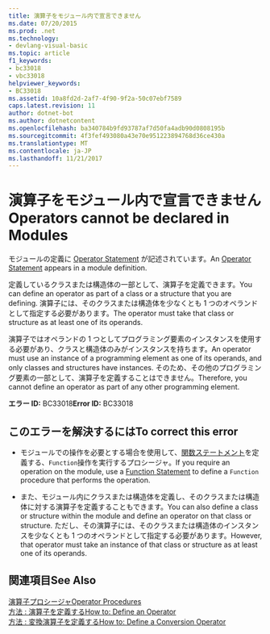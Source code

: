 ```yaml
---
title: 演算子をモジュール内で宣言できません
ms.date: 07/20/2015
ms.prod: .net
ms.technology:
- devlang-visual-basic
ms.topic: article
f1_keywords:
- bc33018
- vbc33018
helpviewer_keywords:
- BC33018
ms.assetid: 10a8fd2d-2af7-4f90-9f2a-50c07ebf7589
caps.latest.revision: 11
author: dotnet-bot
ms.author: dotnetcontent
ms.openlocfilehash: ba340784b9fd93787af7d50fa4adb90d0808195b
ms.sourcegitcommit: 4f3fef493080a43e70e951223894768d36ce430a
ms.translationtype: MT
ms.contentlocale: ja-JP
ms.lasthandoff: 11/21/2017
---
```

# <a name="operators-cannot-be-declared-in-modules"></a><span data-ttu-id="2abd3-102">演算子をモジュール内で宣言できません</span><span class="sxs-lookup"><span data-stu-id="2abd3-102">Operators cannot be declared in Modules</span></span>
<span data-ttu-id="2abd3-103">モジュールの定義に [Operator Statement](../../visual-basic/language-reference/statements/operator-statement.md) が記述されています。</span><span class="sxs-lookup"><span data-stu-id="2abd3-103">An [Operator Statement](../../visual-basic/language-reference/statements/operator-statement.md) appears in a module definition.</span></span>  
  
 <span data-ttu-id="2abd3-104">定義しているクラスまたは構造体の一部として、演算子を定義できます。</span><span class="sxs-lookup"><span data-stu-id="2abd3-104">You can define an operator as part of a class or a structure that you are defining.</span></span> <span data-ttu-id="2abd3-105">演算子には、そのクラスまたは構造体を少なくとも 1 つのオペランドとして指定する必要があります。</span><span class="sxs-lookup"><span data-stu-id="2abd3-105">The operator must take that class or structure as at least one of its operands.</span></span>  
  
 <span data-ttu-id="2abd3-106">演算子ではオペランドの 1 つとしてプログラミング要素のインスタンスを使用する必要があり、クラスと構造体のみがインスタンスを持ちます。</span><span class="sxs-lookup"><span data-stu-id="2abd3-106">An operator must use an instance of a programming element as one of its operands, and only classes and structures have instances.</span></span> <span data-ttu-id="2abd3-107">そのため、その他のプログラミング要素の一部として、演算子を定義することはできません。</span><span class="sxs-lookup"><span data-stu-id="2abd3-107">Therefore, you cannot define an operator as part of any other programming element.</span></span>  
  
 <span data-ttu-id="2abd3-108">**エラー ID:** BC33018</span><span class="sxs-lookup"><span data-stu-id="2abd3-108">**Error ID:** BC33018</span></span>  
  
## <a name="to-correct-this-error"></a><span data-ttu-id="2abd3-109">このエラーを解決するには</span><span class="sxs-lookup"><span data-stu-id="2abd3-109">To correct this error</span></span>  
  
-   <span data-ttu-id="2abd3-110">モジュールでの操作を必要とする場合を使用して、[関数ステートメント](../../visual-basic/language-reference/statements/function-statement.md)を定義する、`Function`操作を実行するプロシージャ。</span><span class="sxs-lookup"><span data-stu-id="2abd3-110">If you require an operation on the module, use a [Function Statement](../../visual-basic/language-reference/statements/function-statement.md) to define a `Function` procedure that performs the operation.</span></span>  
  
-   <span data-ttu-id="2abd3-111">また、モジュール内にクラスまたは構造体を定義し、そのクラスまたは構造体に対する演算子を定義することもできます。</span><span class="sxs-lookup"><span data-stu-id="2abd3-111">You can also define a class or structure within the module and define an operator on that class or structure.</span></span> <span data-ttu-id="2abd3-112">ただし、その演算子には、そのクラスまたは構造体のインスタンスを少なくとも 1 つのオペランドとして指定する必要があります。</span><span class="sxs-lookup"><span data-stu-id="2abd3-112">However, that operator must take an instance of that class or structure as at least one of its operands.</span></span>  
  
## <a name="see-also"></a><span data-ttu-id="2abd3-113">関連項目</span><span class="sxs-lookup"><span data-stu-id="2abd3-113">See Also</span></span>  
 [<span data-ttu-id="2abd3-114">演算子プロシージャ</span><span class="sxs-lookup"><span data-stu-id="2abd3-114">Operator Procedures</span></span>](../../visual-basic/programming-guide/language-features/procedures/operator-procedures.md)  
 [<span data-ttu-id="2abd3-115">方法 : 演算子を定義する</span><span class="sxs-lookup"><span data-stu-id="2abd3-115">How to: Define an Operator</span></span>](../../visual-basic/programming-guide/language-features/procedures/how-to-define-an-operator.md)  
 [<span data-ttu-id="2abd3-116">方法 : 変換演算子を定義する</span><span class="sxs-lookup"><span data-stu-id="2abd3-116">How to: Define a Conversion Operator</span></span>](../../visual-basic/programming-guide/language-features/procedures/how-to-define-a-conversion-operator.md)
